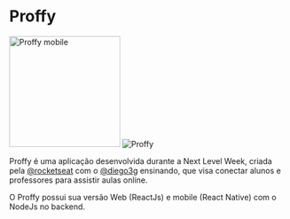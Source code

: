 # Proffy

<img src="https://media-exp1.licdn.com/dms/image/C4D22AQGiUQmwSAsf-A/feedshare-shrink_2048_1536/0?e=1600300800&v=beta&t=EIgDpsCiCqfHJ36X-SahRsFKiS1KycKUi6WsOtSXyaU" alt="Proffy mobile" height="auto" width="200">
<img src="https://repository-images.githubusercontent.com/285049464/92458900-d744-11ea-8a78-36754300c647" alt="Proffy">

Proffy é uma aplicação desenvolvida durante a Next Level Week, criada pela [@rocketseat](https://github.com/Rocketseat) com o [@diego3g](https://github.com/diego3g)
ensinando, que visa conectar alunos e professores para assistir aulas online.


O Proffy possui sua versão Web (ReactJs) e mobile (React Native) com o NodeJs no backend.
